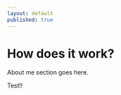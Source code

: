 ```yaml
---
layout: default
published: true
---
```

# How does it work?

About me section goes here.

Test!!



